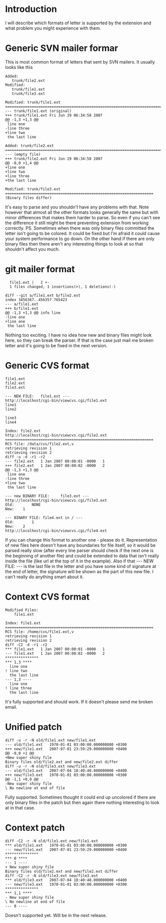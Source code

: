 # Introduction #

I will describe which formats of letter is supported by the extension and what problem you might experience with them.


# Generic SVN mailer formar #

This is most common format of letters that sent by SVN mailers. It usually looks like this
```
Added:
   trunk/file2.ext
Modified:
   trunk/file1.ext
   trunk/file3.ext

Modified: trunk/file1.ext
==============================================================================
--- trunk/file1.ext	(original)
+++ trunk/file1.ext	Fri Jun 29 06:34:58 2007
@@ -1,3 +1,3 @@
 line one
-line three
+line two
 the last line

Added: trunk/file2.ext
==============================================================================
--- (empty file)
+++ trunk/file2.ext	Fri Jun 29 06:34:58 2007
@@ -0,0 +1,4 @@
+line one
+line two
+line three
+the last line

Modified: trunk/file3.ext
===================================================================
(Binary files differ)
```

It's easy to parse and you shouldn't have any problems with that. Note however that almost all the other formats looks generally the same but with minor differences that makes them harder to parse. So even if you can't see the difference it still might be there preventing extension from working correctly.
PS. Sometimes when there was only binary files committed the letter isn't going to be colored. It could be fixed but I'm afraid it could cause your system performance to go down. On the other hand if there are only binary files then there aren't any interesting things to look at so that shouldn't affect you much.

# git mailer format #

```
  file1.ext |   2 +-
  1 files changed, 1 insertions(+), 1 deletions(-)

diff --git a/file1.ext b/file2.ext
index 3456367..456357 765423
--- a/file1.ext
+++ b/file1.ext
@@ -1,3 +1,3 @@ info line
-line one
+line one
 the last line
```

Nothing too exciting. I have no idea how new and binary files might look here, so they can  break the parser. If that is the case just mail me broken letter and it's going to be fixed in the next version.


# Generic CVS format #
```
file1.ext
file2.ext
file3.ext

--- NEW FILE:	file1.ext ---
http://localhost/cgi-bin/viewcvs.cgi/file1.ext
line1
line2

line3
line4

Index: file2.ext
http://localhost/cgi-bin/viewcvs.cgi/file2.ext
===================================================================
RCS file: /data/cvs/file2.ext,v
retrieving revision 1
retrieving revision 2
diff -u -d -r1 -r2
--- file2.ext	1 Jan 2007 00:00:01 -0000	1
+++ file2.ext	1 Jan 2007 00:00:02 -0000	2
@@ -1,3 +1,3 @@
 line one
-line three
+line two
 the last line

--- new BINARY FILE:	 file3.ext ---
http://localhost/cgi-bin/viewcvs.cgi/file3.ext
Old:		NONE
New:	1

--- BINARY FILE: file4.ext in / ---
Old:		1
New:	2
http://localhost/cgi-bin/viewcvs.cgi/file4.ext
```

If you can change this format to another one - please do it. Representation of new files here doesn't have any boundaries for file itself, so it would be parsed really slow (after  every line parser should check if the next one is the beginning of another file) and could be extended to data that isn't really inside the file (like url at the top of it in the example). Also if that --- NEW FILE: --- is the last file in the letter and you have some kind of signature at the end of letter, the signature will be shown as the part of this new file. I can't really do anything smart about it.

# Context CVS format #
```
Modified Files:
	file1.ext

Index: file1.ext
===================================================================
RCS file: /home/cvs/file1.ext,v
retrieving revision 1
retrieving revision 2
diff -C2 -d -r1 -r2
*** file1.ext	1 Jan 2007 00:00:01 -0000	1
--- file1.ext	1 Jan 2007 00:00:02 -0000	2
***************
*** 1,3 ****
  line one
! line two
  the last line
--- 1,3 ----
  line one
! line three
  the last line
```

It's fully supported and should work. If it doesn't please send me broken email.


# Unified patch #
```
diff -u -r -N old/file1.ext new/file1.ext
--- old/file1.ext	1970-01-01 03:00:00.000000000 +0300
+++ new/file1.ext	2007-07-01 23:59:29.000000000 +0400
@@ -0,0 +1 @@
+New super shiny file
Binary files old/file2.ext and new/file2.ext differ
diff -u -r -N old/file3.ext new/file3.ext
--- old/file3.ext	2007-07-04 18:40:48.000000000 +0400
+++ new/file3.ext	1970-01-01 03:00:00.000000000 +0300
@@ -1,1 +0,0 @@
-New super shiny file
\ No newline at end of file
```
Fully supported. Sometimes thought it could end up uncolored if there are only binary files in the patch but then again there nothing interesting to look at in that case.

# Context patch #
```
diff -C2 -r -N old/file1.ext new/file1.ext
*** old/file1.ext	1970-01-01 03:00:00.000000000 +0300
--- new/file1.ext	2007-07-01 23:59:29.000000000 +0400
***************
*** 0 ****
--- 1 ----
+ New super shiny file
Binary files old/file2.ext and new/file2.ext differ
diff -C2 -r -N old/file3.ext new/file3.ext
*** old/file3.ext	2007-07-04 18:40:48.000000000 +0400
--- new/file3.ext	1970-01-01 03:00:00.000000000 +0300
***************
*** 1,1 ****
- New super shiny file
\ No newline at end of file
--- 0 ----
```
Doesn't supported yet. Will be in the next release.